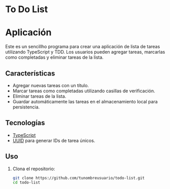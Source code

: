 # To Do List

# Aplicación

Este es un sencillho programa para crear una aplicación de lista de tareas utilizando TypeScript y TDD. Los usuarios pueden agregar tareas, marcarlas como completadas y eliminar tareas de la lista.

## Características

- Agregar nuevas tareas con un título.
- Marcar tareas como completadas utilizando casillas de verificación.
- Eliminar tareas de la lista.
- Guardar automáticamente las tareas en el almacenamiento local para persistencia.

## Tecnologías

- [TypeScript](https://www.typescriptlang.org/)
- [UUID](https://www.npmjs.com/package/uuid) para generar IDs de tarea únicos.

## Uso

1. Clona el repositorio:

   ```bash
   git clone https://github.com/tunombreusuario/todo-list.git
   cd todo-list
   ```
